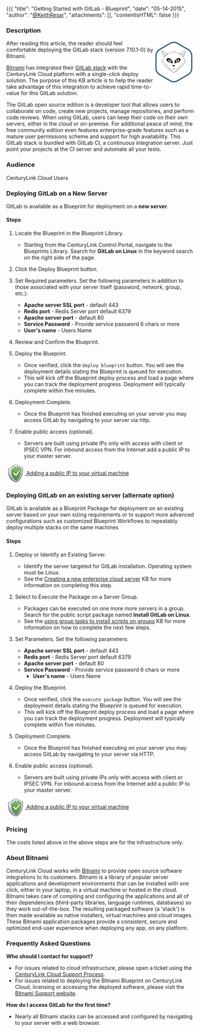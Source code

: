 {{{
  "title": "Getting Started with GitLab - Blueprint",
  "date": "05-14-2015",
  "author": "<a href='https://twitter.com/KeithResar'>@KeithResar</a>",
  "attachments": [],
  "contentIsHTML": false
}}}

### Description

<img alt="GitLab Logo" src="../../images/bitnami_logos/gitlab-stack-110x117-6ab77fbd4c6d3b0453a520ece95300ca.png" style="border:0;float:right;max-width:250px">

After reading this article, the reader should feel comfortable deploying the GitLab stack (version 7.10.1-0) by Bitnami.

<a href="https://bitnami.com/" rel="no-follow">Bitnami</a> has integrated their <a href="https://bitnami.com/stack/gitlab" rel="no-follow">GitLab stack</a> with the CenturyLink Cloud platform with a single-click deploy solution. The purpose of this KB article is to help the reader take advantage of this integration to achieve rapid time-to-value for this GitLab solution.

The GitLab open source edition is a developer tool that allows users to collaborate on code, create new projects, manage repositories, and perform code reviews. When using GitLab, users can keep their code on their own servers, either in the cloud or on-premise. For additional peace of mind, the free community edition even features enterprise-grade features such as a mature user permissions scheme and support for high availability. This GitLab stack is bundled with GitLab CI, a continuous integration server. Just point your projects at the CI server and automate all your tests.


### Audience

CenturyLink Cloud Users


### Deploying GitLab on a New Server
GitLab is available as a Blueprint for deployment on a **new server**.

#### Steps
1. Locate the Blueprint in the Blueprint Library.
   * Starting from the CenturyLink Control Portal, navigate to the Blueprints Library. Search for **GitLab on Linux** in the keyword search on the right side of the page.

2. Click the Deploy Blueprint button.

3. Set Required parameters.
   Set the following parameters in addition to those associated with your server itself (password, network, group, etc.):
   * **Apache server SSL port** - default 443
   * **Redis port** -  Redis Server port default 6379
   * **Apache server port** - default 80
   * **Service Password** -  Provide service password 6 chars or more
   * **User's name** -  Users Name

5. Review and Confirm the Blueprint.

6. Deploy the Blueprint.
   * Once verified, click the `deploy blueprint` button. You will see the deployment details stating the Blueprint is queued for execution.
   * This will kick off the Blueprint deploy process and load a page where you can track the deployment progress. Deployment will typically complete within five minutes.

7. Deployment Complete.
   * Once the Blueprint has finished executing on your server you may access GitLab by navigating to your server via http.

8. Enable public access (optional).
   * Servers are built using private IPs only with access with client or IPSEC VPN. For inbound access from the Internet add a public IP to your master server.

  <a href="../../Network/how-to-add-public-ip-to-virtual-machine.md">
    <img style="border:0;width:50px;vertical-align:middle;" src="../../images/shared_assets/fw_icon.png">
    Adding a public IP to your virtual machine
  </a>

### Deploying GitLab on an existing server (alternate option)
GitLab is available as a Blueprint Package for deployment on an existing server based on your own sizing requirements or to support more advanced configurations such as customized Blueprint Workflows to repeatably deploy multiple stacks on the same machines

#### Steps
1. Deploy or Identify an Existing Server.
   * Identify the server targeted for GitLab installation. Operating system must be Linux.
   * See the [Creating a new enterprise cloud server](../../Servers/creating-a-new-enterprise-cloud-server.md) KB for more information on completing this step.

2. Select to Execute the Package on a Server Group.
   * Packages can be executed on one more more servers in a group. Search for the public script package named **Install GitLab on Linux**.
   * See the [using group tasks to install scripts on groups](../../Servers/using-group-tasks-to-install-software-and-run-scripts-on-groups.md) KB for more information on how to complete the next few steps.

3. Set Parameters.
   Set the following parameters:

   * **Apache server SSL port** - default 443
   * **Redis port** -  Redis Server port default 6379
   * **Apache server port** - default 80
   * **Service Password** -  Provide service password 6 chars or more
     * **User's name** -  Users Name

4. Deploy the Blueprint.
   * Once verified, click the `execute package` button. You will see the deployment details stating the Blueprint is queued for execution.
   * This will kick off the Blueprint deploy process and load a page where you can track the deployment progress. Deployment will typically complete within five minutes.

5. Deployment Complete.
   * Once the Blueprint has finished executing on your server you may access GitLab by navigating to your server via HTTP.

6. Enable public access (optional).
   * Servers are built using private IPs only with access with client or IPSEC VPN. For inbound access from the Internet add a public IP to your master server.

  <a href="../../Network/how-to-add-public-ip-to-virtual-machine.md">
    <img style="border:0;width:50px;vertical-align:middle;" src="../../images/shared_assets/fw_icon.png">
    Adding a public IP to your virtual machine
  </a>

### Pricing
The costs listed above in the above steps are for the infrastructure only.


### About Bitnami
CenturyLink Cloud works with [Bitnami](http://www.bitnami.com) to provide open source software integrations to its customers. Bitnami is a library of popular server applications and development environments that can be installed with one click, either in your laptop, in a virtual machine or hosted in the cloud. Bitnami takes care of compiling and configuring the applications and all of their dependencies (third-party libraries, language runtimes, databases) so they work out-of-the-box. The resulting packaged software (a 'stack') is then made available as native installers, virtual machines and cloud images. These Bitnami application packages provide a consistent, secure and optimized end-user experience when deploying any app, on any platform.


### Frequently Asked Questions

**Who should I contact for support?**
* For issues related to cloud infrastructure, please open a ticket using the [CenturyLink Cloud Support Process](../../Support/how-do-i-report-a-support-issue.md).
* For issues related to deploying the Bitnami Blueprint on CenturyLink Cloud, licensing or accessing the deployed software, please visit the [Bitnami Support website](http://www.bitnami.com/support).

**How do I access GitLab for the first time?**
* Nearly all Bitnami stacks can be accessed and configured by navigating to your server with a web browser.

